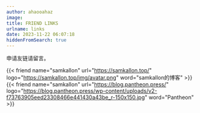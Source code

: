 ```yaml
---
author: ahaooahaz
image: 
title: FRIEND LINKS
urlname: links
date: 2023-11-22 06:07:18
hiddenFromSearch: true
---
```


申请友链请留言。

{{< friend name="samkallon" url="https://samkallon.top/" logo="https://samkallon.top/img/avatar.png" word="samkallon的博客" >}}
{{< friend name="samkallon" url="https://blog.pantheon.press/" logo="https://blog.pantheon.press/wp-content/uploads/v2-f73763905eed23308466e441430a43be_r-150x150.jpg" word="Pantheon" >}}
